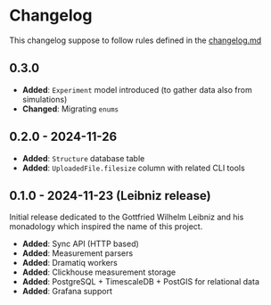 # Changelog

This changelog suppose to follow rules defined in the [changelog.md](https://changelog.md)

## 0.3.0

- **Added**: `Experiment` model introduced (to gather data also from simulations)
- **Changed**: Migrating `enums`

## 0.2.0 - 2024-11-26

- **Added**: `Structure` database table
- **Added**: `UploadedFile.filesize` column with related CLI tools

## 0.1.0 - 2024-11-23 (Leibniz release)

Initial release dedicated to the Gottfried Wilhelm Leibniz and his monadology which inspired the name of this project.

- **Added**: Sync API (HTTP based)
- **Added**: Measurement parsers
- **Added**: Dramatiq workers
- **Added**: Clickhouse measurement storage
- **Added**: PostgreSQL + TimescaleDB + PostGIS for relational data
- **Added**: Grafana support
